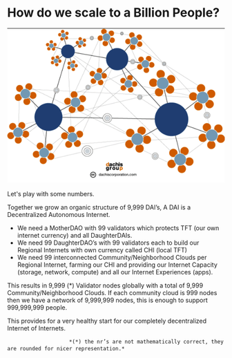 # How do we scale to a Billion People?

![image alt text](img/scale_up_visual.png "image_tooltip")

Let's play with some numbers.

Together we grow an organic structure of 9,999 DAI’s, A DAI is a Decentralized Autonomous Internet.

* We need a MotherDAO with 99 validators which protects TFT (our own internet currency) and all DaughterDAIs.
* We need 99 DaughterDAO’s with 99 validators each to build our Regional Internets with own currency called CHI (local TFT)
* We need 99 interconnected Community/Neighborhood Clouds per Regional Internet, farming our CHI and providing our Internet Capacity (storage, network, compute) and all our Internet Experiences (apps).

This results in 9,999 (*) Validator nodes globally with a total of 9,999 Community/Neighborhood Clouds. If each community cloud is 999 nodes then we have a network of 9,999,999 nodes, this is enough to support 999,999,999 people. 

This provides for a very healthy start for our completely decentralized Internet of Internets.

						*(*) the nr’s are not mathematically correct, they are rounded for nicer representation.*
